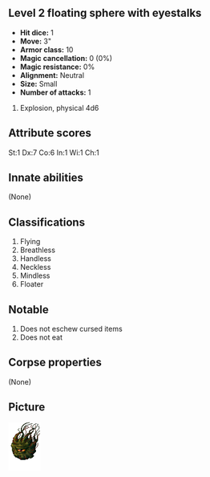 ## Level 2 floating sphere with eyestalks

- **Hit dice:** 1
- **Move:** 3"
- **Armor class:** 10
- **Magic cancellation:** 0 (0%)
- **Magic resistance:** 0%
- **Alignment:** Neutral
- **Size:** Small
- **Number of attacks:** 1
1. Explosion, physical 4d6

## Attribute scores

St:1 Dx:7 Co:6 In:1 Wi:1 Ch:1

## Innate abilities

(None)

## Classifications

1. Flying
2. Breathless
3. Handless
4. Neckless
5. Mindless
6. Floater

## Notable

1. Does not eschew cursed items
2. Does not eat

## Corpse properties

(None)

## Picture

![Gas spore](https://github.com/hyvanmielenpelit/GnollHackTileSet/blob/main/Monsters/gas_spore/gas_spore.png?raw=true)
